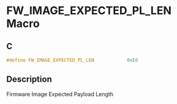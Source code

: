# FW_IMAGE_EXPECTED_PL_LEN Macro

## C

```c
#define FW_IMAGE_EXPECTED_PL_LEN            0xE0

```
## Description

 Firmware Image Expected Payload Length 





